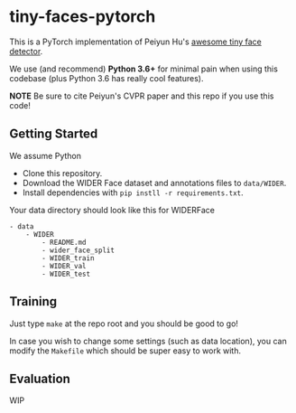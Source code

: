 # tiny-faces-pytorch

This is a PyTorch implementation of Peiyun Hu's [awesome tiny face detector](https://github.com/peiyunh/tiny). 

We use (and recommend) **Python 3.6+** for minimal pain when using this codebase (plus Python 3.6 has really cool features).

**NOTE** Be sure to cite Peiyun's CVPR paper and this repo if you use this code!

## Getting Started

We assume Python 
- Clone this repository.
- Download the WIDER Face dataset and annotations files to `data/WIDER`.
- Install dependencies with `pip instll -r requirements.txt`.

Your data directory should look like this for WIDERFace

```
- data
    - WIDER
        - README.md
        - wider_face_split
        - WIDER_train
        - WIDER_val
        - WIDER_test
```

## Training

Just type `make` at the repo root and you should be good to go!

In case you wish to change some settings (such as data location), you can modify the `Makefile` which should be super easy to work with.

## Evaluation

WIP
